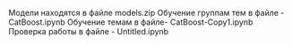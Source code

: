 Модели находятся в файле models.zip
Обучение группам тем в файле - CatBoost.ipynb
Обучение темам в файле- CatBoost-Copy1.ipynb
Проверка работы в файле - Untitled.ipynb

